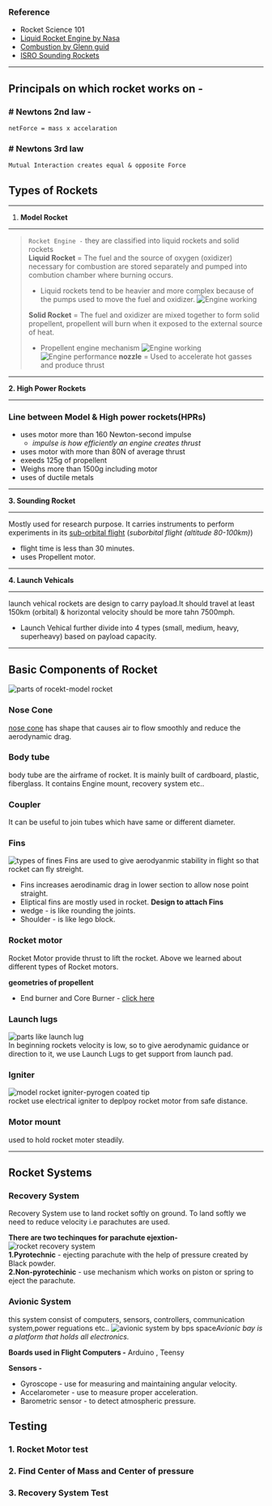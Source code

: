 ### Reference
  * Rocket Science 101
  * [Liquid Rocket Engine by Nasa](https://www.grc.nasa.gov/www/k-12/airplane/lrockth.html)
  * [Combustion by Glenn guid](https://www.grc.nasa.gov/www/k-12/airplane/combst1.html)
  * [ISRO Sounding Rockets](https://www.isro.gov.in/soundingRockets.html)
---
## Principals on which rocket works on - 
### # Newtons 2nd law - 
    netForce = mass x accelaration
### #  Newtons 3rd law
    Mutual Interaction creates equal & opposite Force

## Types of Rockets
---
1. **Model Rocket**  
---
> `Rocket Engine -`
> they are classified into liquid rockets and solid rockets  
> **Liquid Rocket** = The fuel and the source of oxygen (oxidizer) necessary for combustion are stored separately and pumped into combution chamber where burning occurs.  
>   * Liquid rockets tend to be heavier and more complex because of the pumps used to move the fuel and oxidizer.
> ![Engine working](/source/liquid%20rocket.png)
> 
> **Solid Rocket** = The fuel and oxidizer are mixed together to form solid propellent, propellent will burn when it exposed to the external source of heat.  
> * Propellent engine mechanism
>![Engine working](/source/model-rocket-engine.png)
>![Engine performance](/source/Engine%20performance.png)
> **nozzle** = Used to accelerate hot gasses and produce thrust

---

**2. High Power Rockets**
   
---
### Line between Model & High power rockets(HPRs)
* uses motor more than 160 Newton-second impulse
  * *impulse is how efficiently an engine creates thrust*
* uses motor with more than 80N of average thrust
* exeeds 125g of propellent
* Weighs more than 1500g including motor
* uses of ductile metals

---
**3. Sounding Rocket**  

---
Mostly used for research purpose. It carries instruments to perform experiments in its [sub-orbital flight](https://youtu.be/rLxuoFCfDvQ) (*suborbital flight (altitude 80-100km)*)
  * flight time is less than 30 minutes.
  * uses Propellent motor.
---
**4. Launch Vehicals**  

---
launch vehical rockets are design to carry payload.It should travel at least 150km (orbital) & horizontal velocity should be more tahn 7500mph.  
* Launch Vehical further divide into 4 types (small, medium, heavy, superheavy) based on payload capacity.
  
--- 
## Basic Components of Rocket
![parts of rocekt](./source/parts.png)-model rocket
### Nose Cone    
[nose cone](https://www.researchgate.net/profile/Ashish-Narayan-2/publication/320213955/figure/fig7/AS:719970266796033@1548665696977/Comparison-of-Mach-number-contours-of-a-spherically-blunted-nose-cone-and-parabolic-nose.png) has shape that causes air to flow smoothly and reduce the aerodynamic drag.

### Body tube
body tube are the airframe of rocket. It is mainly built of cardboard, plastic, fiberglass. It contains Engine mount, recovery system etc..

### Coupler
It can be useful to join tubes which have same or different diameter.

### Fins
![types of fines](./source/fins%20types.png)
Fins are used to give aerodyanmic stability in flight so that rocket can fly streight.
- Fins increases aerodinamic drag in lower section to allow nose point straight.
- Eliptical fins are mostly used in rocket.
**Design to attach Fins**
- wedge - is like rounding the joints.
- Shoulder - is like lego block.

### Rocket motor
Rocket Motor provide thrust to lift the rocket. Above we learned about different types of Rocket motors.  

**geometries of propellent**
- End burner and Core Burner - [click here](https://www.youtube.com/watch?v=Hu_PRwhekMc)

### Launch lugs
![parts like launch lug](./source/launch-lugs.png)  
In beginning rockets velocity is low, so to give aerodynamic guidance or direction to it, we use Launch Lugs to get support from launch pad.

### Igniter
![model rocket igniter](./source/model-rocket-igniter.png)-pyrogen coated tip  
rocket use electrical igniter to deplpoy rocket motor from safe distance.

### Motor mount
used to hold rocket moter steadily.

---

## Rocket Systems
### Recovery System
Recovery System use to land rocket softly on ground. To land softly we need to reduce velocity i.e parachutes are used.  

**There are two techinques for parachute ejextion-**   
![rocket recovery system](./source/rocket-recovery-system.png)  
**1.Pyrotechnic** - ejecting parachute with the help of pressure created by Black powder.  
**2.Non-pyrotechinic** - use mechanism which works on piston or spring to eject the parachute.

### Avionic System
this system consist of computers, sensors, controllers, communication system,power reguations etc..
![avionic system by bps space](https://i.ytimg.com/vi/pZ572Rjj9vA/maxresdefault.jpg)*Avionic bay is a platform that holds all electronics.*  

**Boards used in Flight Computers -** Arduino , Teensy  

**Sensors -**
- Gyroscope - use for measuring and maintaining angular velocity.
- Accelarometer - use to measure proper acceleration.
- Barometric sensor - to detect atmospheric pressure.


## Testing
### 1. Rocket Motor test 
### 2. Find Center of Mass and Center of pressure
### 3. Recovery System Test 